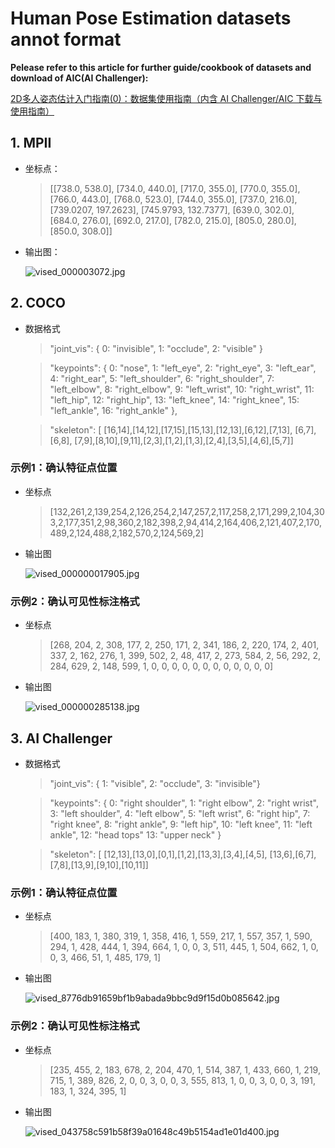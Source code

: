 # Human Pose Estimation datasets annot format

**Pelease refer to this article for further guide/cookbook of datasets and download of AIC(AI Challenger):**

[2D多人姿态估计入门指南(0)：数据集使用指南（内含 AI Challenger/AIC 下载与使用指南）](https://zhuanlan.zhihu.com/p/485949832)

## 1. MPII
+ 坐标点：
  >[[738.0, 538.0], [734.0, 440.0], [717.0, 355.0], [770.0, 355.0],
  >     [766.0, 443.0], [768.0, 523.0], [744.0, 355.0], [737.0, 216.0], 
  >     [739.0207, 197.2623], [745.9793, 132.7377], [639.0, 302.0], 
  >     [684.0, 276.0], [692.0, 217.0], [782.0, 215.0], [805.0, 280.0], 
  >     [850.0, 308.0]]

+ 输出图：

  ![vised_000003072.jpg](MPII/mpii_vised_000003072.jpg)


## 2. COCO
+ 数据格式
    > "joint_vis": { 0: "invisible", 1: "occlude", 2: "visible" }  
    
    > "keypoints": {
            0: "nose",
            1: "left_eye",
            2: "right_eye",
            3: "left_ear",
            4: "right_ear",
            5: "left_shoulder",
            6: "right_shoulder",
            7: "left_elbow",
            8: "right_elbow",
            9: "left_wrist",
            10: "right_wrist",
            11: "left_hip",
            12: "right_hip",
            13: "left_knee",
            14: "right_knee",
            15: "left_ankle",
            16: "right_ankle"
        },
  
  > "skeleton": [
            [16,14],[14,12],[17,15],[15,13],[12,13],[6,12],[7,13], [6,7],[6,8],
            [7,9],[8,10],[9,11],[2,3],[1,2],[1,3],[2,4],[3,5],[4,6],[5,7]]

### 示例1：确认特征点位置
+ 坐标点
    > [132,261,2,139,254,2,126,254,2,147,257,2,117,258,2,171,299,2,104,303,2,177,351,2,98,360,2,182,398,2,94,414,2,164,406,2,121,407,2,170,489,2,124,488,2,182,570,2,124,569,2]

+ 输出图

  ![vised_000000017905.jpg](COCO/coco_vised_000000017905.jpg)


### 示例2：确认可见性标注格式
+ 坐标点
    > [268, 204, 2, 308, 177, 2, 250, 171, 2, 341, 186, 2, 220, 174, 2, 401, 337, 2,
                 162, 276, 1, 399, 502, 2, 48, 417, 2, 273, 584, 2, 56, 292, 2, 284, 629, 2,
                 148, 599, 1, 0, 0, 0, 0, 0, 0, 0, 0, 0, 0, 0, 0]

+ 输出图

  ![vised_000000285138.jpg](COCO/coco_vised_000000285138.jpg)



## 3. AI Challenger
+ 数据格式
    > "joint_vis": { 1: "visible", 2: "occlude", 3: "invisible"}
    
    > "keypoints": { 0: "right shoulder", 1: "right elbow", 2: "right wrist", 3: "left shoulder", 4: "left elbow", 5: "left wrist", 6: "right hip", 7: "right knee", 8: "right ankle", 9: "left hip", 10: "left knee", 11: "left ankle", 12: "head tops" 13: "upper neck" }
  
  > "skeleton": [
            [12,13],[13,0],[0,1],[1,2],[13,3],[3,4],[4,5],
            [13,6],[6,7],[7,8],[13,9],[9,10],[10,11]]

### 示例1：确认特征点位置
+ 坐标点
    > [400, 183, 1, 380, 319, 1, 358, 416, 1, 559, 217, 1, 557, 357, 1, 590, 294, 1,
                                 428, 444, 1, 394, 664, 1, 0, 0, 3, 511, 445, 1, 504, 662, 1, 0, 0, 3, 466, 51, 1,
                                 485, 179, 1]

+ 输出图

  ![vised_8776db91659bf1b9abada9bbc9d9f15d0b085642.jpg](AI%20Challenger/aic_vised_8776db91659bf1b9abada9bbc9d9f15d0b085642.jpg)


### 示例2：确认可见性标注格式
+ 坐标点
    > [235, 455, 2, 183, 678, 2, 204, 470, 1, 514, 387, 1, 433, 660, 1,
                                                     219, 715, 1, 389, 826, 2, 0, 0, 3, 0, 0, 3, 555, 813, 1, 0, 0, 3,
                                                     0, 0, 3, 191, 183, 1, 324, 395, 1]

+ 输出图

  ![vised_043758c591b58f39a01648c49b5154ad1e01d400.jpg](AI%20Challenger/aic_vised_043758c591b58f39a01648c49b5154ad1e01d400.jpg)
